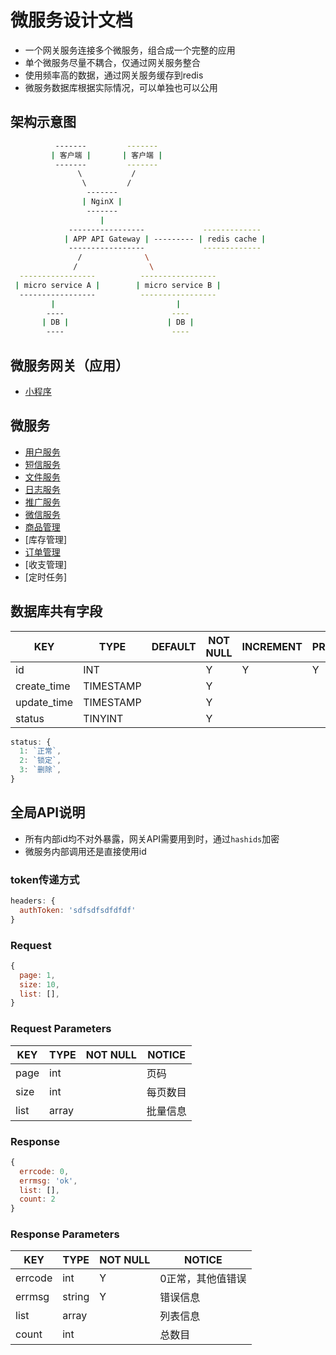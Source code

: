 # 微服务设计文档

- 一个网关服务连接多个微服务，组合成一个完整的应用
- 单个微服务尽量不耦合，仅通过网关服务整合
- 使用频率高的数据，通过网关服务缓存到redis
- 微服务数据库根据实际情况，可以单独也可以公用

## 架构示意图

```sh
          -------         -------
         | 客户端 |       | 客户端 |
          -------         -------
               \           /
                \         /
                 -------
                | NginX |
                 -------
                    |
             -----------------             -------------
            | APP API Gateway | --------- | redis cache |
             -----------------             -------------
               /              \
              /                \
  -----------------          -----------------
 | micro service A |        | micro service B |
  -----------------          -----------------
         |                           |
        ----                        ----
       | DB |                      | DB |
        ----                        ----
```

## 微服务网关（应用）

- [小程序](./app-wxapp.md)

## 微服务

- [用户服务](./service-user.md)
- [短信服务](./service-msg.md)
- [文件服务](./service-media.md)
- [日志服务](./service-log.md)
- [推广服务](./service-track.md)
- [微信服务](./service-wx.md)
- [商品管理](./service-product.md)
- [库存管理]
- [订单管理](./service-order.md)
- [收支管理]
- [定时任务]

## 数据库共有字段

| KEY         | TYPE      | DEFAULT | NOT NULL | INCREMENT | PRIMARY | FOREIGN | NOTICE |
|-------------|-----------|---------|----------|-----------|---------|---------|--------|
| id          | INT       |         | Y        | Y         | Y       |         |        |
| create_time | TIMESTAMP |         | Y        |           |         |         |        |
| update_time | TIMESTAMP |         | Y        |           |         |         |        |
| status      | TINYINT   |         | Y        |           |         |         |        |

```js
status: {
  1: `正常`,
  2: `锁定`,
  3: `删除`,
}
```

## 全局API说明

- 所有内部id均不对外暴露，网关API需要用到时，通过`hashids`加密
- 微服务内部调用还是直接使用id

### token传递方式

```js
headers: {
  authToken: 'sdfsdfsdfdfdf'
}
```

### Request

```js
{
  page: 1,
  size: 10,
  list: [],
}
```

### Request Parameters

| KEY  | TYPE  | NOT NULL | NOTICE |
|------|-------|----------|--------|
| page | int   |          | 页码     |
| size | int   |          | 每页数目   |
| list | array |          | 批量信息   |

### Response

```js
{
  errcode: 0,
  errmsg: 'ok',
  list: [],
  count: 2
}
```

### Response Parameters

| KEY     | TYPE   | NOT NULL | NOTICE    |
|---------|--------|----------|-----------|
| errcode | int    | Y        | 0正常，其他值错误 |
| errmsg  | string | Y        | 错误信息      |
| list    | array  |          | 列表信息      |
| count   | int    |          | 总数目       |
